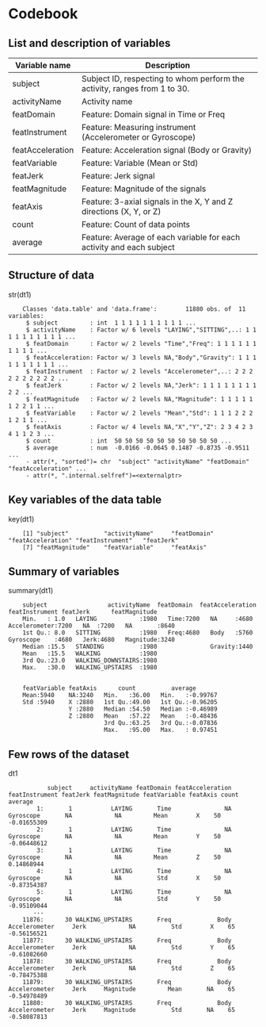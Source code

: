Codebook
========

List and description of variables
---------------------------------

Variable name    | Description
-----------------|-------------
subject          | Subject ID, respecting to whom perform the activity, ranges from 1 to 30.
activityName     | Activity name
featDomain       | Feature: Domain signal in Time or Freq
featInstrument   | Feature: Measuring instrument (Accelerometer or Gyroscope)
featAcceleration | Feature: Acceleration signal (Body or Gravity)
featVariable     | Feature: Variable (Mean or Std)
featJerk         | Feature: Jerk signal
featMagnitude    | Feature: Magnitude of the signals
featAxis         | Feature: 3-axial signals in the X, Y and Z directions (X, Y, or Z)
count        | Feature: Count of data points
average      | Feature: Average of each variable for each activity and each subject


Structure of data
-----------------

str(dt1)

        Classes 'data.table' and 'data.frame':        11880 obs. of  11 variables:
         $ subject         : int  1 1 1 1 1 1 1 1 1 1 ...
         $ activityName    : Factor w/ 6 levels "LAYING","SITTING",..: 1 1 1 1 1 1 1 1 1 1 ...
         $ featDomain      : Factor w/ 2 levels "Time","Freq": 1 1 1 1 1 1 1 1 1 1 ...
         $ featAcceleration: Factor w/ 3 levels NA,"Body","Gravity": 1 1 1 1 1 1 1 1 1 1 ...
         $ featInstrument  : Factor w/ 2 levels "Accelerometer",..: 2 2 2 2 2 2 2 2 2 2 ...
         $ featJerk        : Factor w/ 2 levels NA,"Jerk": 1 1 1 1 1 1 1 1 2 2 ...
         $ featMagnitude   : Factor w/ 2 levels NA,"Magnitude": 1 1 1 1 1 1 2 2 1 1 ...
         $ featVariable    : Factor w/ 2 levels "Mean","Std": 1 1 1 2 2 2 1 2 1 1 ...
         $ featAxis        : Factor w/ 4 levels NA,"X","Y","Z": 2 3 4 2 3 4 1 1 2 3 ...
         $ count           : int  50 50 50 50 50 50 50 50 50 50 ...
         $ average         : num  -0.0166 -0.0645 0.1487 -0.8735 -0.9511 ...
         - attr(*, "sorted")= chr  "subject" "activityName" "featDomain" "featAcceleration" ...
         - attr(*, ".internal.selfref")=<externalptr> 
         

Key variables of the data table
-------------------------------

key(dt1)

        [1] "subject"          "activityName"     "featDomain"       "featAcceleration" "featInstrument"   "featJerk" 
        [7] "featMagnitude"    "featVariable"     "featAxis" 


Summary of variables
--------------------

summary(dt1)

        subject                 activityName  featDomain  featAcceleration       featInstrument featJerk      featMagnitude 
        Min.   : 1.0   LAYING            :1980   Time:7200   NA     :4680     Accelerometer:7200   NA  :7200   NA       :8640  
        1st Qu.: 8.0   SITTING           :1980   Freq:4680   Body   :5760     Gyroscope    :4680   Jerk:4680   Magnitude:3240  
        Median :15.5   STANDING          :1980               Gravity:1440                 
        Mean   :15.5   WALKING           :1980                    
        3rd Qu.:23.0   WALKING_DOWNSTAIRS:1980 
        Max.   :30.0   WALKING_UPSTAIRS  :1980                                                                                 
 
 
        featVariable featAxis      count          average
        Mean:5940    NA:3240   Min.   :36.00   Min.   :-0.99767
        Std :5940    X :2880   1st Qu.:49.00   1st Qu.:-0.96205
                     Y :2880   Median :54.50   Median :-0.46989
                     Z :2880   Mean   :57.22   Mean   :-0.48436
                               3rd Qu.:63.25   3rd Qu.:-0.07836 
                               Max.   :95.00   Max.   : 0.97451 


Few rows of the dataset
-----------------------

dt1

               subject     activityName featDomain featAcceleration featInstrument featJerk featMagnitude featVariable featAxis count     average
            1:       1           LAYING       Time               NA      Gyroscope       NA            NA         Mean        X    50 -0.01655309
            2:       1           LAYING       Time               NA      Gyroscope       NA            NA         Mean        Y    50 -0.06448612
            3:       1           LAYING       Time               NA      Gyroscope       NA            NA         Mean        Z    50  0.14868944
            4:       1           LAYING       Time               NA      Gyroscope       NA            NA          Std        X    50 -0.87354387
            5:       1           LAYING       Time               NA      Gyroscope       NA            NA          Std        Y    50 -0.95109044
           ---                                                                                                                                   
        11876:      30 WALKING_UPSTAIRS       Freq             Body  Accelerometer     Jerk            NA          Std        X    65 -0.56156521
        11877:      30 WALKING_UPSTAIRS       Freq             Body  Accelerometer     Jerk            NA          Std        Y    65 -0.61082660
        11878:      30 WALKING_UPSTAIRS       Freq             Body  Accelerometer     Jerk            NA          Std        Z    65 -0.78475388
        11879:      30 WALKING_UPSTAIRS       Freq             Body  Accelerometer     Jerk     Magnitude         Mean       NA    65 -0.54978489
        11880:      30 WALKING_UPSTAIRS       Freq             Body  Accelerometer     Jerk     Magnitude          Std       NA    65 -0.58087813